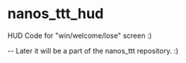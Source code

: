 # nanos_ttt_hud

HUD Code for "win/welcome/lose" screen :)

-- Later it will be a part of the nanos_ttt repository. :)
